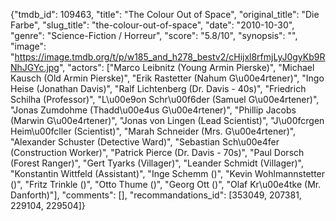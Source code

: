 {"tmdb_id": 109463, "title": "The Colour Out of Space", "original_title": "Die Farbe", "slug_title": "the-colour-out-of-space", "date": "2010-10-30", "genre": "Science-Fiction / Horreur", "score": "5.8/10", "synopsis": "", "image": "https://image.tmdb.org/t/p/w185_and_h278_bestv2/cHijxl8rfmjLyJ0gyKb9RNhJGYc.jpg", "actors": ["Marco Leibnitz (Young Armin Pierske)", "Michael Kausch (Old Armin Pierske)", "Erik Rastetter (Nahum G\u00e4rtener)", "Ingo Heise (Jonathan Davis)", "Ralf Lichtenberg (Dr. Davis - 40s)", "Friedrich Schilha (Professor)", "L\u00e9on Schr\u00f6der (Samuel G\u00e4rtener)", "Jonas Zumdohme (Thadd\u00e4us G\u00e4rtener)", "Phillip Jacobs (Marwin G\u00e4rtener)", "Jonas von Lingen (Lead Scientist)", "J\u00fcrgen Heim\u00fcller (Scientist)", "Marah Schneider (Mrs. G\u00e4rtener)", "Alexander Schuster (Detective Ward)", "Sebastian Sch\u00e4fer (Construction Worker)", "Patrick Pierce (Dr. Davis - 70s)", "Paul Dorsch (Forest Ranger)", "Gert Tyarks (Villager)", "Leander Schmidt (Villager)", "Konstantin Wittfeld (Assistant)", "Inge Schemm ()", "Kevin Wohlmannstetter ()", "Fritz Trinkle ()", "Otto Thume ()", "Georg Ott ()", "Olaf Kr\u00e4tke (Mr. Danforth)"], "comments": [], "recommandations_id": [353049, 207381, 229104, 229504]}